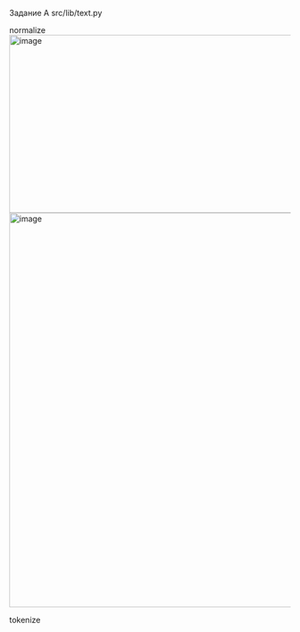 Задание А  src/lib/text.py

normalize
<img width="670" height="319" alt="image" src="https://github.com/user-attachments/assets/7d0d8be3-7f6f-4000-bd51-28964c159925" />
<img width="1418" height="707" alt="image" src="https://github.com/user-attachments/assets/fad3a665-5250-4afa-b064-63da2e672683" />

tokenize


